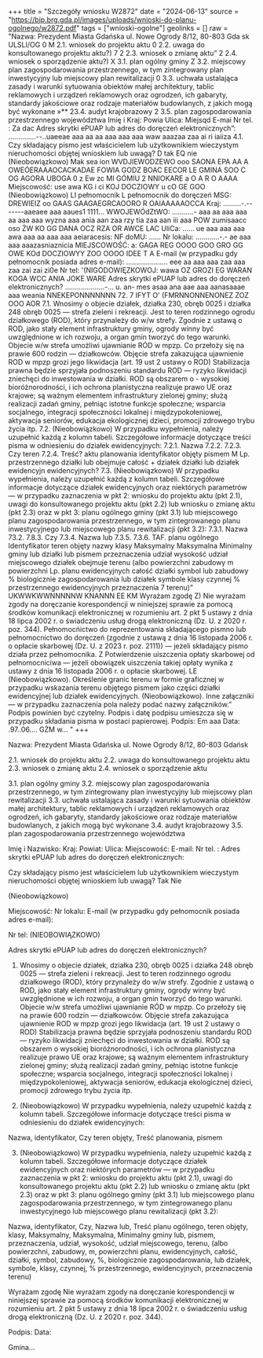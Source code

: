 +++
title = "Szczegóły wniosku W2872"
date = "2024-06-13"
source = "https://bip.brg.gda.pl/images/uploads/wnioski-do-planu-ogolnego/w2872.pdf"
tags = ["wnioski-ogolne"]
geolinks = []
raw = "Nazwa: Prezydent Miasta Gdańska ul. Nowe Ogrody 8/12, 80-803 Gda sk  ULSLI/OG 0 M 2.1. wniosek do projektu aktu 0 2.2. uwaga do konsultowanego projektu aktu?) 7 2 2.3. wniosek o zmianę aktu” 2 2.4. wniosek o sporządzenie aktu?) X 3.1. plan ogólny gminy Z 3.2. miejscowy plan zagospodarowania przestrzennego, w tym zintegrowany plan inwestycyjny lub miejscowy plan rewitalizacji 0 3.3. uchwała ustalająca zasady i warunki sytuowania obiektów małej architektury, tablic reklamowych i urządzeń reklamowych oraz ogrodzeń, ich gabaryty, standardy jakościowe oraz rodzaje materiałów budowlanych, z jakich mogą być wykonane »** 23.4. audyt krajobrazowy 2 3.5. plan zagospodarowania przestrzennego województwa Imię i Kraj: Powia Ulica: Miejsqd E-mai Nr tel. : Za dac Adres skrytki ePUAP lub adres do doręczeń elektronicznych”: ..............--..uaeeae aaa aa aa aaa aaa aaa waw aaazaa zaa ai ri iaiiza 4.1. Czy składający pismo jest właścicielem lub użytkownikiem wieczystym nieruchomości objętej wnioskiem lub uwagą? D tak EQ nie (Nieobowiązkowo) Mak sea ion WVDJIEWODZEWO ooo SAONA EPA AA A OWEÓERAAAOCACKADAE FOWIA GODZ BOAC EECOR LE GMINA SOO C OG AGORA UBOGA 0 z Ew zc MI GÓMIU 2 NNIOKARE a O A R O AAAA Miejscowość: use awa KG i ci KOJ DOCZIOWY u cO GE GOO (Nieobowiązkowo) LI pełnomocnik  L pełnomocnik do doręczeń MSG: DREWIEIZ oo GAAS GAAGAEGRCAOORO R OAIAAAAAOCCA Kraj: .........-.-------aaeaee aaa aaues1 1111... WWOJEWÓdZtWO: ...........- aaa aa aaa aaa aa aaa aaa wyzna aaa ania aan zaa rzy tia zaa aan iii aaa POW zumisaacc oso ŻW KO GG DANA OCZ RZA OR AWCE LAC UliCa: ...... ue aaa aaa aaa awa aaa aa aaa aaa aeiaracesis: NF doMU: ...... Nr lokalu: ............-.- ae aaa aaa aaazasniaznicia MIEJSCOWOŚĆ: a: GAGA REG OOOO GOO GRO GG OWE KOd DOCZIOWYY ZOO OOOO IDEE T A E-mail (w przypadku gdy pełnomocnik posiada adres e-mail): ..................... eee aa aaa aaa zaa aaa zaa zai zai zi0e Nr tel: '(NIGODOWIĘZKOWOJ: wawa OZ GROZI EG WARAN KOGA WCC ANIA JOKE WARE Adres skrytki ePUAP lub adres do doręczeń elektronicznych? ....................-... u. an- mes asaa ana aae aaa aanasaaae aaa weania NNEKEPONNNNNNN 72. 7 IFYT O' (FMRNNONNENONEZ ZOZ OOO AOR  7.1. Wnosimy o objecie działek, działka 230, obręb 0025 i działka 248 obręb 0025 — strefa zieleni i rekreacji. Jest to teren rodzinnego ogrodu działkowego (ROD), który przynależy do w/w strefy. Zgodnie z ustawą o ROD, jako stały element infrastruktury gminy, ogrody winny być uwzględnione w ich rozwoju, a organ gmin tworzyć do tego warunki. Objecie w/w strefa umożliwi ujawnianie RÓD w mpzp. Co przełoży się na prawie 600 rodzin — działkowców. Objęcie strefa zakazująca ujawnienie ROD w mpzp grozi jego likwidacja (art. 19 ust 2 ustawy o ROD) Stabilizacja prawna będzie sprzyjała podnoszeniu standardu ROD — ryzyko likwidacji zniechęci do inwestowania w działki. ROD są obszarem o - wysokiej bioróżnorodności, i ich ochrona planistyczna realizuje prawo UE oraz krajowe; są ważnym elementem infrastruktury zielonej gminy; służą realizacji zadań gminy, pełniąc istotne funkcje społeczne; wsparcia socjalnego, integracji społeczności lokalnej i międzypokołeniowej, aktywacja seniorów, edukacja ekologicznej dzieci, promocji zdrowego trybu życia itp. 7.2. (Nieobowiązkowo) W przypadku wypełnienia, należy uzupełnić każdą z kolumn tabeli. Szczegółowe informacje dotyczące treści pisma w odniesieniu do działek ewidencyjnych: 7.2.1. Nazwa 7.2.2. 7.2.3. Czy teren 7.2.4. Treść? aktu planowania identyfikator objęty pismem M Lp.  przestrzennego działki lub obejmuje całość + działek działki lub działek ewidencyjn ewidencyjnych? 7.3. (Nieobowiązkowo) W przypadku wypełnienia, należy uzupełnić każdą z kolumn tabeli. Szczegółowe informacje dotyczące działek ewidencyjnych oraz niektórych parametrów — w przypadku zaznaczenia w pkt 2: wniosku do projektu aktu (pkt 2.1), uwagi do konsultowanego projektu aktu (pkt 2.2) lub wniosku o zmianę aktu (pkt 2.3) oraz w pkt 3: planu ogólnego gminy (pkt 3.1) lub miejscowego planu zagospodarowania przestrzennego, w tym zintegrowanego planu inwestycyjnego lub miejscowego planu rewitalizacji (pkt 3.2): 7.3.1. Nazwa 73.2. 7.8.3. Czy 7.3.4. Nazwa lub 7.3.5. 7.3.6. TAF. planu ogólnego Identyfikator teren objęty nazwy klasy Maksymalny Maksymalna Minimalny gminy lub działki lub pismem przeznaczenia udział wysokość udział miejscowego działek obejmuje terenu (albo powierzchni zabudowy m powierzchni Lp. planu ewidencyjnych całość działki symbol lub zabudowy % biologicznie zagospodarowania lub działek symbole klasy czynnej % przestrzennego ewidencyjnych  przeznaczenia 7 terenu)” UKWWKWWNNNNNW KNANNN EE KM Wyrażam zgodę Z) Nie wyrażam zgody na doręczanie korespondencji w niniejszej sprawie za pomocą środków komunikacji elektronicznej w rozumieniu art. 2 pkt 5 ustawy z dnia 18 lipca 2002 r. o świadczeniu usług drogą elektroniczną (Dz. U. z 2020 r. poz. 344).   Pełnomocńictwo do reprezentowania składającego pismno lub pełnomocnictwo do doręczeń (zgodnie z ustawą z dnia 16 listopada 2006 r. o opłacie skarbowej (Dz. U. z 2023 r. poz. 2111)) — jeżeli składający pismo działa przez pełnomocnika. Z Potwierdzenie uiszczenia opłaty skarbowej od pełnomocniciwa — jeżeli obowiązek uiszczenia takiej opłaty wynika z ustawy z dnia 16 listopada 2006 r. o opłacie skarbowej. LE (Nieobowiązkowo). Określenie granic terenu w formie graficznej w przypadku wskazania terenu objętego pismem jako części działki ewidencyjnej lub działek ewidencyjnych. (Nieobowiązkowo). Inne załączniki — w przypadku zaznaczenia pola należy podać nazwy załączników.” Podpis powinien być czytelny. Podpis i datę podpisu umieszcza się w przypadku składania pisma w postaci papierowej. Podpis: Em aaa Data: .97..06.... GŻM w... "
+++

Nazwa: Prezydent Miasta Gdańska 
ul. Nowe Ogrody 8/12, 
80-803 Gdańsk

2.1. wniosek do projektu aktu
2.2. uwaga do konsultowanego projektu aktu
2.3. wniosek o zmianę aktu
2.4. wniosek o sporządzenie aktu

3.1. plan ogólny gminy
3.2. miejscowy plan zagospodarowania przestrzennego, w tym zintegrowany plan inwestycyjny lub miejscowy plan rewitalizacji
3.3. uchwała ustalająca zasady i warunki sytuowania obiektów małej architektury, tablic reklamowych i urządzeń reklamowych oraz ogrodzeń, ich gabaryty, standardy jakościowe oraz rodzaje materiałów budowlanych, z jakich mogą być wykonane
3.4. audyt krajobrazowy
3.5. plan zagospodarowania przestrzennego województwa

Imię i Nazwisko:
Kraj:
Powiat:
Ulica:
Miejscowość:
E-mail:
Nr tel. : 
Adres skrytki ePUAP lub adres do doręczeń elektronicznych: 

Czy składający pismo jest właścicielem lub użytkownikiem wieczystym nieruchomości objętej wnioskiem lub uwagą?
Tak Nie

(Nieobowiązkowo)

Miejscowość:
Nr lokalu:
E-mail (w przypadku gdy pełnomocnik posiada adres e-mail):

Nr tel: (NIEOBOWIĄZKOWO)

Adres skrytki ePUAP lub adres do doręczeń elektronicznych?

1. Wnosimy o objecie działek, działka 230, obręb 0025 i działka 248 obręb 0025 — strefa zieleni i rekreacji. Jest to teren rodzinnego ogrodu działkowego (ROD), który przynależy do w/w strefy. Zgodnie z ustawą o ROD, jako stały element infrastruktury gminy, ogrody winny być uwzględnione w ich rozwoju, a organ gmin tworzyć do tego warunki. Objecie w/w strefa umożliwi ujawnianie RÓD w mpzp. Co przełoży się na prawie 600 rodzin — działkowców. Objęcie strefa zakazująca ujawnienie ROD w mpzp grozi jego likwidacja (art. 19 ust 2 ustawy o ROD) Stabilizacja prawna będzie sprzyjała podnoszeniu standardu ROD — ryzyko likwidacji zniechęci do inwestowania w działki. ROD są obszarem o wysokiej bioróżnorodności, i ich ochrona planistyczna realizuje prawo UE oraz krajowe; są ważnym elementem infrastruktury zielonej gminy; służą realizacji zadań gminy, pełniąc istotne funkcje społeczne; wsparcia socjalnego, integracji społeczności lokalnej i międzypokoleniowej, aktywacja seniorów, edukacja ekologicznej dzieci, promocji zdrowego trybu życia itp.

2. (Nieobowiązkowo) W przypadku wypełnienia, należy uzupełnić każdą z kolumn tabeli. Szczegółowe informacje dotyczące treści pisma w odniesieniu do działek ewidencyjnych:

Nazwa, identyfikator, Czy teren objęty, Treść
planowania, pismem

3. (Nieobowiązkowo) W przypadku wypełnienia, należy uzupełnić każdą z kolumn tabeli. Szczegółowe informacje dotyczące działek ewidencyjnych oraz niektórych parametrów — w przypadku zaznaczenia w pkt 2: wniosku do projektu aktu (pkt 2.1), uwagi do konsultowanego projektu aktu (pkt 2.2) lub wniosku o zmianę aktu (pkt 2.3) oraz w pkt 3: planu ogólnego gminy (pkt 3.1) lub miejscowego planu zagospodarowania przestrzennego, w tym zintegrowanego planu inwestycyjnego lub miejscowego planu rewitalizacji (pkt 3.2):

Nazwa, identyfikator, Czy, Nazwa lub, Treść
planu ogólnego, teren objęty, klasy, Maksymalny, Maksymalna, Minimalny
gminy lub, pismem, przeznaczenia, udział, wysokość, udział
miejscowego, terenu, (albo powierzchni, zabudowy, m, powierzchni
planu, ewidencyjnych, całość, działki, symbol, zabudowy, %, biologicznie
zagospodarowania, lub działek, symbole, klasy, czynnej, %
przestrzennego, ewidencyjnych, przeznaczenia
terenu)

Wyrażam zgodę Nie wyrażam zgody
na doręczanie korespondencji w niniejszej sprawie za pomocą środków komunikacji elektronicznej w rozumieniu art. 2 pkt 5 ustawy z dnia 18 lipca 2002 r. o świadczeniu usług drogą elektroniczną (Dz. U. z 2020 r. poz. 344).

Podpis: 
Data: 

Gmina...


